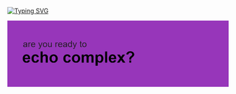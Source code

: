 <a href="https://git.io/typing-svg"><img src="https://readme-typing-svg.herokuapp.com?font=Fira+Code&size=25&pause=1000&color=1AB4F7&center=true&vCenter=true&width=478&height=55&lines=welcome+to+my+profile;and+stop+wasting+your+time" alt="Typing SVG" /></a>

![u r welcome](header.png)
